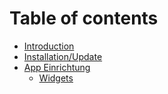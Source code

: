 # Table of contents

* [Introduction](README.md)
* [Installation/Update](installation-update.md)
* [App Einrichtung](app-einrichtung/README.md)
  * [Widgets](app-einrichtung/widgets.md)
